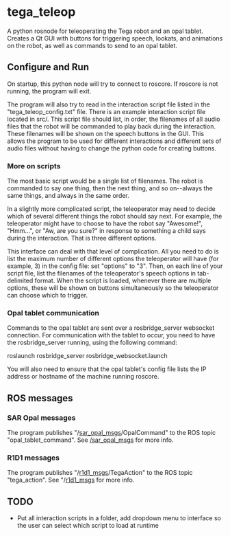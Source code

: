 # tega\_teleop
A python rosnode for teleoperating the Tega robot and an opal tablet. Creates a Qt GUI with buttons for triggering speech, lookats, and animations on the robot, as well as commands to send to an opal tablet.

## Configure and Run
On startup, this python node will try to connect to roscore. If roscore is not running, the program will exit. 

The program will also try to read in the interaction script file listed in the "tega\_teleop\_config.txt" file. There is an example interaction script file located in src/. This script file should list, in order, the filenames of all audio files that the robot will be commanded to play back during the interaction. These filenames will be shown on the speech buttons in the GUI. This allows the program to be used for different interactions and different sets of audio files without having to change the python code for creating buttons.

### More on scripts
The most basic script would be a single list of filenames. The robot is commanded to say one thing, then the next thing, and so on--always the same things, and always in the same order.

In a slightly more complicated script, the teleoperator may need to decide which of several different things the robot should say next. For example, the teleoperator might have to choose to have the robot say "Awesome!", "Hmm...", or "Aw, are you sure?" in response to something a child says during the interaction. That is three different options.

This interface can deal with that level of complication. All you need to do is list the maximum number of different options the teleoperator will have (for example, 3) in the config file: set "options" to "3". Then, on each line of your script file, list the filenames of the teleoperator's speech options in tab-delimited format. When the script is loaded, whenever there are multiple options, these will be shown on buttons simultaneously so the teleoperator can choose which to trigger.

### Opal tablet communication
Commands to the opal tablet are sent over a rosbridge\_server websocket connection. For communication with the tablet to occur, you need to have the rosbridge\_server running, using the following command:

roslaunch rosbridge\_server rosbridge\_websocket.launch

You will also need to ensure that the opal tablet's config file lists the IP address or hostname of the machine running roscore.

## ROS messages
### SAR Opal messages
The program publishes "/[sar\_opal\_msgs](https://github.com/personal-robots/sar_opal_msgs "/sar_opal_msgs")/OpalCommand" to the ROS topic "opal\_tablet\_command". See [/sar\_opal\_msgs](https://github.com/personal-robots/sar_opal_msgs "/sar_opal_msgs") for more info.

### R1D1 messages
The program publishes "/[r1d1\_msgs](https://github.com/personal-robots/r1d1_msgs "/r1d1_msgs")/TegaAction" to the ROS topic "tega\_action". See "/[r1d1\_msgs](https://github.com/personal-robots/r1d1_msgs "/r1d1_msgs") for more info. 

## TODO
- Put all interaction scripts in a folder, add dropdown menu to interface so the user can select which script to load at runtime

